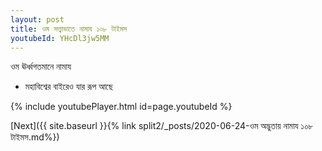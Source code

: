 ```yaml
---
layout: post
title: ওম সত্ত্বাভাতে নামায ১০৮ টাইমস
youtubeId: YHcDl3jw5MM
---
```

 
 
 ওম ঊর্ধ্বগতমানে নামায  
 
 -  মহাবিশ্বের বাইরেও যার রূপ আছে 
 
  
 
  
 
 
 
 
 
 


{% include youtubePlayer.html id=page.youtubeId %}
 
[Next]({{ site.baseurl }}{% link  split2/_posts/2020-06-24-ওম অদ্ভুতায় নামায ১০৮ টাইমস.md%})
 
